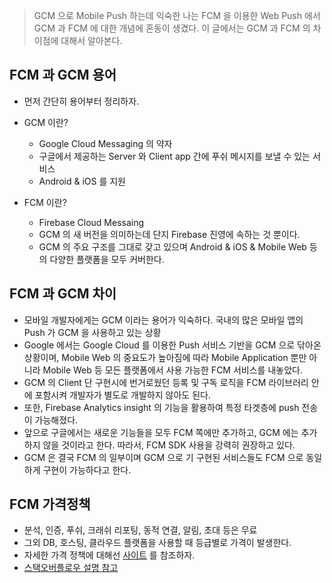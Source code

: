 > GCM 으로 Mobile Push 하는데 익숙한 나는 FCM 을 이용한 Web Push 에서 GCM 과 FCM 에 대한 개념에 혼동이 생겼다.
> 이 글에서는 GCM 과 FCM 의 차이점에 대해서 알아본다.

## FCM 과 GCM 용어
- 먼저 간단히 용어부터 정리하자.
- GCM 이란?

  - Google Cloud Messaging 의 약자
  - 구글에서 제공하는 Server 와 Client app 간에 푸쉬 메시지를 보낼 수 있는 서비스
  - Android & iOS 를 지원

- FCM 이란?

  - Firebase Cloud Messaing
  - GCM 의 새 버전을 의미하는데 단지 Firebase 진영에 속하는 것 뿐이다.
  - GCM 의 주요 구조를 그대로 갖고 있으며 Android & iOS & Mobile Web 등의 다양한 플랫폼을 모두 커버한다.

## FCM 과 GCM 차이
- 모바일 개발자에게는 GCM 이라는 용어가 익숙하다. 국내의 많은 모바일 앱의 Push 가 GCM 을 사용하고 있는 상황
- Google 에서는 Google Cloud 를 이용한 Push 서비스 기반을 GCM 으로 닦아온 상황이며, Mobile Web 의 중요도가 높아짐에 따라 Mobile Application 뿐만 아니라 Mobile Web 등 모든 플랫폼에서 사용 가능한 FCM 서비스를 내놓았다.
- GCM 의 Client 단 구현시에 번거로웠던 등록 및 구독 로직을 FCM 라이브러리 안에 포함시켜 개발자가 별도로 개발하지 않아도 된다.
- 또한, Firebase Analytics insight 의 기능을 활용하여 특정 타겟층에 push 전송이 가능해졌다.
- 앞으로 구글에서는 새로운 기능들을 모두 FCM 쪽에만 추가하고, GCM 에는 추가하지 않을 것이라고 한다. 따라서, FCM SDK 사용을 강력히 권장하고 있다.
- GCM 은 결국 FCM 의 일부이며 GCM 으로 기 구현된 서비스들도 FCM 으로 동일하게 구현이 가능하다고 한다.

## FCM 가격정책
- 분석, 인증, 푸쉬, 크래쉬 리포팅, 동적 연결, 알림, 초대 등은 무료
- 그외 DB, 호스팅, 클라우드 플랫폼을 사용할 때 등급별로 가격이 발생한다.
- 자세한 가격 정책에 대해선 [사이트](https://firebase.google.com/pricing/) 를 참조하자.
- [스택오버플로우 설명 참고](http://stackoverflow.com/questions/37311188/migration-from-gcm-to-fcm-needed/37314483#37314483)
